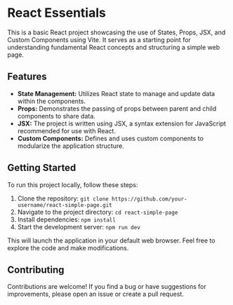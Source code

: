 # React Essentials

This is a basic React project showcasing the use of States, Props, JSX, and Custom Components using Vite. It serves as a starting point for understanding fundamental React concepts and structuring a simple web page.

## Features

- **State Management:** Utilizes React state to manage and update data within the components.
- **Props:** Demonstrates the passing of props between parent and child components to share data.
- **JSX:** The project is written using JSX, a syntax extension for JavaScript recommended for use with React.
- **Custom Components:** Defines and uses custom components to modularize the application structure.

## Getting Started

To run this project locally, follow these steps:

1. Clone the repository: `git clone https://github.com/your-username/react-simple-page.git`
2. Navigate to the project directory: `cd react-simple-page`
3. Install dependencies: `npm install`
4. Start the development server: `npm run dev`

This will launch the application in your default web browser. Feel free to explore the code and make modifications.

## Contributing

Contributions are welcome! If you find a bug or have suggestions for improvements, please open an issue or create a pull request.
